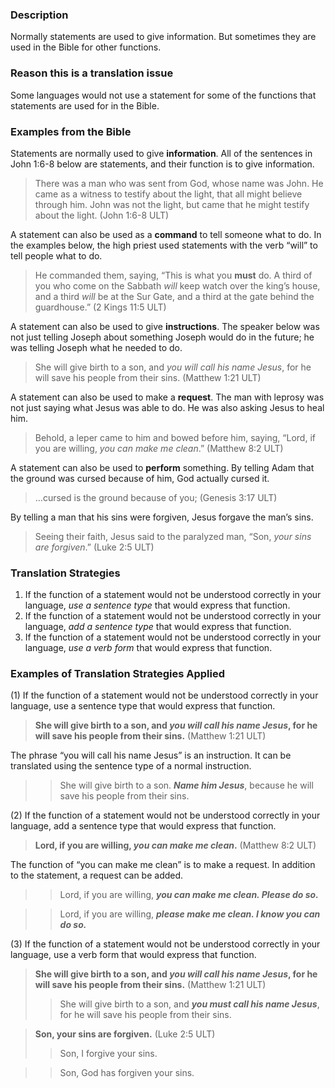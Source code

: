 
### Description

Normally statements are used to give information. But sometimes they are used in the Bible for other functions.

### Reason this is a translation issue

Some languages would not use a statement for some of the functions that statements are used for in the Bible.

### Examples from the Bible

Statements are normally used to give **information**. All of the sentences in John 1:6-8 below are statements, and their function is to give information.

> There was a man who was sent from God, whose name was John. He came as a witness to testify about the light, that all might believe through him. John was not the light, but came that he might testify about the light. (John 1:6-8 ULT)

A statement can also be used as a **command** to tell someone what to do. In the examples below, the high priest used statements with the verb “will” to tell people what to do.

> He commanded them, saying, “This is what you **must** do. A third of you who come on the Sabbath _will_ keep watch over the king’s house, and a third _will_ be at the Sur Gate, and a third at the gate behind the guardhouse.” (2 Kings 11:5 ULT)

A statement can also be used to give **instructions**. The speaker below was not just telling Joseph about something Joseph would do in the future; he was telling Joseph what he needed to do.

> She will give birth to a son, and _you will call his name Jesus_, for he will save his people from their sins. (Matthew 1:21 ULT)

A statement can also be used to make a **request**. The man with leprosy was not just saying what Jesus was able to do. He was also asking Jesus to heal him.

> Behold, a leper came to him and bowed before him, saying, “Lord, if you are willing, _you can make me clean_.” (Matthew 8:2 ULT)

A statement can also be used to **perform** something. By telling Adam that the ground was cursed because of him, God actually cursed it.

> …cursed is the ground because of you; (Genesis 3:17 ULT)

By telling a man that his sins were forgiven, Jesus forgave the man’s sins.

> Seeing their faith, Jesus said to the paralyzed man, “Son, _your sins are forgiven_.” (Luke 2:5 ULT)

### Translation Strategies

1. If the function of a statement would not be understood correctly in your language, _use a sentence type_ that would express that function.
1. If the function of a statement would not be understood correctly in your language, _add a sentence type_ that would express that function.
1. If the function of a statement would not be understood correctly in your language, _use a verb form_ that would express that function.

### Examples of Translation Strategies Applied

(1) If the function of a statement would not be understood correctly in your language, use a sentence type that would express that function.

> **She will give birth to a son, and ***you will call his name Jesus***, for he will save his people from their sins.** (Matthew 1:21 ULT)

The phrase “you will call his name Jesus” is an instruction. It can be translated using the sentence type of a normal instruction.

>> She will give birth to a son. ***Name him Jesus***, because he will save his people from their sins.

(2) If the function of a statement would not be understood correctly in your language, add a sentence type that would express that function.

> **Lord, if you are willing, ***you can make me clean***.** (Matthew 8:2 ULT)

The function of “you can make me clean” is to make a request. In addition to the statement, a request can be added.

>> Lord, if you are willing, ***you can make me clean. Please do so.*** 
  
>> Lord, if you are willing, ***please make me clean. I know you can do so.*** 

(3) If the function of a statement would not be understood correctly in your language, use a verb form that would express that function.

> **She will give birth to a son, and ***you will call his name Jesus***, for he will save his people from their sins.** (Matthew 1:21 ULT)  
>> She will give birth to a son, and ***you must call his name Jesus***, for he will save his people from their sins.
  
> **Son, your sins are forgiven.** (Luke 2:5 ULT)
>> Son, I forgive your sins.
  
>> Son, God has forgiven your sins.

